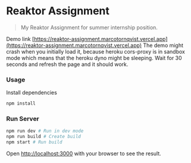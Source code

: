 # Reaktor Assignment

> My Reaktor Assignment for summer internship position.

Demo link [https://reaktor-assignment.marcotornqvist.vercel.app](https://reaktor-assignment.marcotornqvist.vercel.app)
The demo might crash when you initially load it, because heroku cors-proxy is in sandbox mode which means that the heroku dyno might be sleeping. Wait for 30 seconds and refresh the page and it should work.

### Usage

Install dependencies

```bash
npm install
```

### Run Server

```bash
npm run dev # Run in dev mode
npm run build # Create build
npm start # Run build
```

Open [http://localhost:3000](http://localhost:3000) with your browser to see the result.
